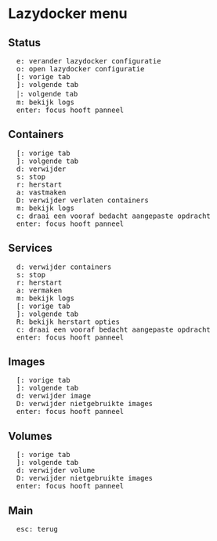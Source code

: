 # Lazydocker menu

## Status

<pre>
  <kbd>e</kbd>: verander lazydocker configuratie
  <kbd>o</kbd>: open lazydocker configuratie
  <kbd>[</kbd>: vorige tab
  <kbd>]</kbd>: volgende tab
  <kbd>￨</kbd>: volgende tab
  <kbd>m</kbd>: bekijk logs
  <kbd>enter</kbd>: focus hooft panneel
</pre>

## Containers

<pre>
  <kbd>[</kbd>: vorige tab
  <kbd>]</kbd>: volgende tab
  <kbd>d</kbd>: verwijder
  <kbd>s</kbd>: stop
  <kbd>r</kbd>: herstart
  <kbd>a</kbd>: vastmaken
  <kbd>D</kbd>: verwijder verlaten containers
  <kbd>m</kbd>: bekijk logs
  <kbd>c</kbd>: draai een vooraf bedacht aangepaste opdracht
  <kbd>enter</kbd>: focus hooft panneel
</pre>

## Services

<pre>
  <kbd>d</kbd>: verwijder containers
  <kbd>s</kbd>: stop
  <kbd>r</kbd>: herstart
  <kbd>a</kbd>: vermaken
  <kbd>m</kbd>: bekijk logs
  <kbd>[</kbd>: vorige tab
  <kbd>]</kbd>: volgende tab
  <kbd>R</kbd>: bekijk herstart opties
  <kbd>c</kbd>: draai een vooraf bedacht aangepaste opdracht
  <kbd>enter</kbd>: focus hooft panneel
</pre>

## Images

<pre>
  <kbd>[</kbd>: vorige tab
  <kbd>]</kbd>: volgende tab
  <kbd>d</kbd>: verwijder image
  <kbd>D</kbd>: verwijder nietgebruikte images
  <kbd>enter</kbd>: focus hooft panneel
</pre>

## Volumes

<pre>
  <kbd>[</kbd>: vorige tab
  <kbd>]</kbd>: volgende tab
  <kbd>d</kbd>: verwijder volume
  <kbd>D</kbd>: verwijder nietgebruikte images
  <kbd>enter</kbd>: focus hooft panneel
</pre>

## Main

<pre>
  <kbd>esc</kbd>: terug
</pre>
